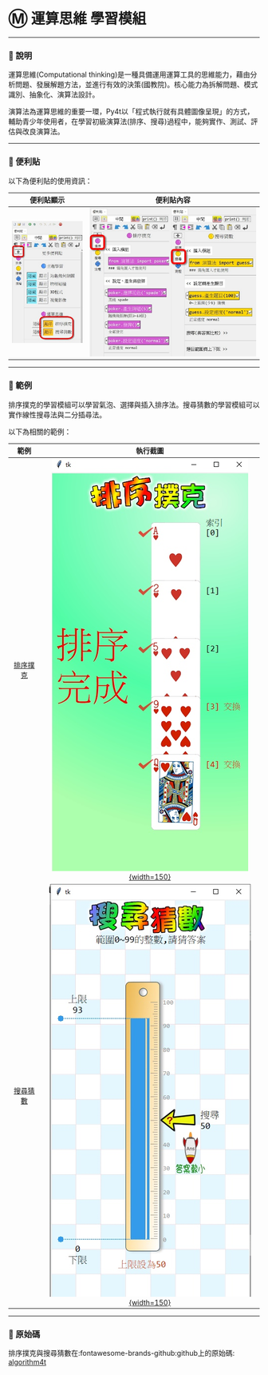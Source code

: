 # Ⓜ️ 運算思維 學習模組

---------------

### 📗 說明

運算思維(Computational thinking)是一種具備運用運算工具的思維能力，藉由分析問題、發展解題方法，並進行有效的決策(國教院)。核心能力為拆解問題、模式識別、抽象化、演算法設計。

演算法為運算思維的重要一環，Py4t以「程式執行就有具體圖像呈現」的方式，輔助青少年使用者，在學習初級演算法(排序、搜尋)過程中，能夠實作、測試、評估與改良演算法。

---------------

### 📕 便利貼

以下為便利貼的使用資訊：

| 便利貼顯示                           | 便利貼內容                                                              |
| :-----------:                    | :------------------------------------:                            |
| ![顯示](comthink_display_postit.jpg)    | ![便利貼](comthink_postit.jpg)    |




---------------

### 📘 範例

排序撲克的學習模組可以學習氣泡、選擇與插入排序法。搜尋猜數的學習模組可以實作線性搜尋法與二分插尋法。

以下為相關的範例：


| 範例                             | 執行截圖                                                              |
| :-----------:                    | :------------------------------------:                            |
| [排序撲克](poker_sort.md)     | [![排序撲克](poker_sort.jpg){width=150}](poker_sort.md)           |
| [搜尋猜數](search_guess.md)   | [![搜尋猜數](search_guess.jpg){width=150}](search_guess.md)     |

---------------

### 📙 原始碼

排序撲克與搜尋猜數在:fontawesome-brands-github:github上的原始碼: [algorithm4t](https://github.com/beardad1975/algorithm4t)

